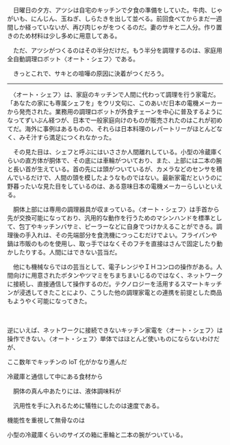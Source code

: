 　日曜日の夕方、アツシは自宅のキッチンで夕食の準備をしていた。牛肉、じゃがいも、にんじん、玉ねぎ、しらたきを出して並べる。前回食べてからまだ一週間しか経っていないが、再び肉じゃがをつくるのだ。妻のサキと二人分。作り置きのため材料は少し多めに用意してある。

　ただ、アツシがつくるのはその半分だけだ。もう半分を調理するのは、家庭用全自動調理ロボット〈オート・シェフ〉である。

　きっとこれで、サキとの喧嘩の原因に決着がつくだろう。

---

　〈オート・シェフ〉は、家庭のキッチンで人間に代わって調理を行う家電だ。「あなたの家にも専属シェフを」をウリ文句に、このあいだ日本の電機メーカーから発売された。業務用の調理ロボットが外食チェーンを中心に普及するようになってずいぶん経つが、日本で一般家庭向けのものが販売されたのはこれが初めてだ。海外に事例はあるものの、それらは日本料理のレパートリーがほとんどなく、みそ汁すら満足につくれなかった。

　その見た目は、シェフと呼ぶにはいささか人間離れしている。小型の冷蔵庫くらいの直方体が胴体で、その底には車輪がついており、また、上部には二本の腕と長い首が生えている。首の先には頭がついているが、カメラなどのセンサを積んでいるだけで、人間の頭を模したようなものではない。最新家電だというのに野暮ったいな見た目をしているのは、ある意味日本の電機メーカーらしいといえる。

　胴体上部には専用の調理器具が収まっている。〈オート・シェフ〉は手首から先が交換可能になっており、汎用的な動作を行うためのマシンハンドを標準として、包丁やキッチンバサミ、ピーラーなどに自身でつけかえることができる。調理後の手入れは、その先端部分を食洗機につっこむだけでよい。フライパンや鍋は市販のものを使用し、取っ手ではなくそのフチを直接はさんで固定したり動かしたりする。人間にはできない芸当だ。

　他にも機械ならではの芸当として、電子レンジやＩＨコンロの操作がある。人間向けに用意されたボタンやツマミをちまちまいじるのではなく、ネットワークに接続し、直接通信して操作するのだ。テクノロジーを活用するスマートキッチンが浸透してきたことにより、こうした他の調理家電との連携を前提とした商品もようやく可能になってきた。

　

逆にいえば、ネットワークに接続できないキッチン家電を〈オート・シェフ〉は操作できない。〈オート・シェフ〉単体ではほとんど使いものにならないわけだが、


ここ数年でキッチンの IoT 化がかなり進んだ

冷蔵庫と通信して中にある食材から

　胴体の真ん中あたりには、液体調味料が

　汎用性を手に入れるために犠牲にしたのは速度である。

機能性を重視して無骨なのは

小型の冷蔵庫くらいのサイズの箱に車輪と二本の腕がついている。


　
